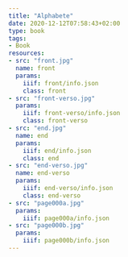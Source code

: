 ```yaml
---
title: "Alphabete"
date: 2020-12-12T07:58:43+02:00
type: book
tags:
- Book
resources:
- src: "front.jpg"
  name: front
  params:
    iiif: front/info.json
    class: front
- src: "front-verso.jpg"
  params:
    iiif: front-verso/info.json
    class: front-verso
- src: "end.jpg"
  name: end
  params:
    iiif: end/info.json
    class: end
- src: "end-verso.jpg"
  name: end-verso
  params:
    iiif: end-verso/info.json
    class: end-verso
- src: "page000a.jpg"
  params:
    iiif: page000a/info.json
- src: "page000b.jpg"
  params:
    iiif: page000b/info.json
---
```

